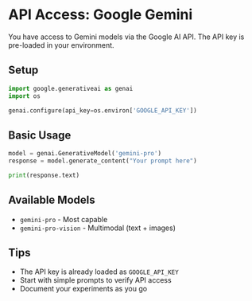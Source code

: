 # API Access: Google Gemini

You have access to Gemini models via the Google AI API. The API key is pre-loaded in your environment.

## Setup

```python
import google.generativeai as genai
import os

genai.configure(api_key=os.environ['GOOGLE_API_KEY'])
```

## Basic Usage

```python
model = genai.GenerativeModel('gemini-pro')
response = model.generate_content("Your prompt here")

print(response.text)
```

## Available Models
- `gemini-pro` - Most capable
- `gemini-pro-vision` - Multimodal (text + images)

## Tips
- The API key is already loaded as `GOOGLE_API_KEY`
- Start with simple prompts to verify API access
- Document your experiments as you go
